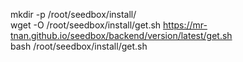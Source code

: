 mkdir -p /root/seedbox/install/<br>
wget -O /root/seedbox/install/get.sh https://mr-tnan.github.io/seedbox/backend/version/latest/get.sh<br>
bash /root/seedbox/install/get.sh<br>
